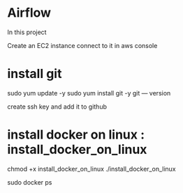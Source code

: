 # Airflow

In this project

Create an EC2 instance 
connect to it in aws console

# install git 
sudo yum update -y
sudo yum install git -y
git — version

create ssh key and add it to github

# install docker on linux : install_docker_on_linux
chmod +x install_docker_on_linux
./install_docker_on_linux

sudo docker ps


